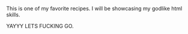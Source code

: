 This is one of my favorite recipes.
I will be showcasing my godlike html skills.

YAYYY LETS FUCKING GO.
